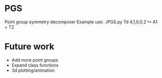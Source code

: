 # PGS
Point group symmetry decomposer
Example use:
./PGS.py Td 4,1,0,0,2
↳ A1 + T2

# Future work
* Add more point groups
* Expand class functions
* 3d plotting/animation
